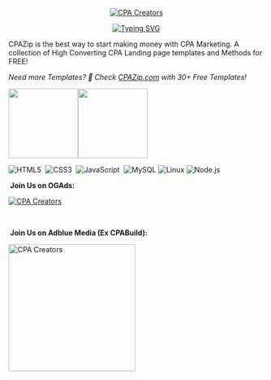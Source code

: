 <p align="center">
  <a href="https://github.com/cpacreators">
    <img src="https://i.imgur.com/lrr4kbM.png" alt="CPA Creators" /></a>
<p align="center">
<a href="https://git.io/typing-svg"><img src="https://readme-typing-svg.demolab.com?font=Fira+Code&pause=1000&random=false&width=435&lines=Free+CPA+Landing+Page+Templates" alt="Typing SVG"> </a>
</p>

<p align="left">
CPAZip is the best way to start making money with CPA Marketing. A collection of High Converting CPA Landing page templates and Methods for FREE!
</p>

<i> Need more Templates? 🤗 Check [CPAZip.com](https://cpazip.com/) with 30+ Free Templates!</i>
</p>
<a href="https://www.cpazip.com/"><img height="137px" src="https://github-readme-stats.vercel.app/api?username=cpacreators&hide_title=true&hide_border=true&show_icons=true&include_all_commits=true&count_private=true&line_height=21&text_color=000&icon_color=000&bg_color=0,ea6161,ffc64d,fffc4d,52fa5a&theme=graywhite" /><!-- wi*quL3fcV --><img height="137px" src="https://github-readme-stats.vercel.app/api/top-langs/?username=cpacreators&hide=html&hide_title=true&hide_border=true&layout=compact&langs_count=6&exclude_repo=comp426,Redventures-Movie-Quotes&text_color=000&icon_color=fff&bg_color=0,52fa5a,4dfcff,c64dff&theme=graywhite" /></a>
<p>
  
![HTML5](https://img.shields.io/badge/HTML5-E34F26.svg?&style=flat&logo=html5&logoColor=white)&nbsp;
![CSS3](https://img.shields.io/badge/CSS3-%231572B6.svg?&style=flat&logo=css3&logoColor=white)&nbsp;
![JavaScript](https://img.shields.io/badge/JAVASCRIPT-323330.svg?&style=flat&logo=javascript&logoColor=%23F7DF1E)&nbsp;
![MySQL](https://img.shields.io/badge/MARIADB-4479A1.svg?&style=flat&logo=mariadb&logoColor=white)
![Linux](https://img.shields.io/badge/-Linux-000?&logo=Linux)
![Node.js](https://img.shields.io/badge/-Node.js-000?&logo=node.js)

</details>
</p>

<p>
  <b> &nbsp;Join Us on OGAds:</b></summary></p>
  <p>
   <a href="https://members.ogads.com/register?r=89668">  <img src="https://i.imgur.com/b9XZKbc.gif" alt="CPA Creators" /></a></p>
  <br/>
<p>
<b> &nbsp;Join Us on Adblue Media (Ex CPABuild):</b></summary></p>
   <a href="https://cpazip.com/aff/cpabuild">  <img src="https://i.imgur.com/jJCxowb.jpeg" alt="CPA Creators" height="250" /></a></p>
  <br/>
  <p>
